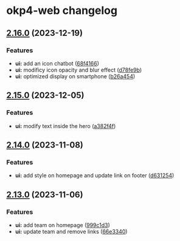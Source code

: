 # okp4-web changelog

## [2.16.0](https://github.com/okp4/okp4-web/compare/v2.15.0...v2.16.0) (2023-12-19)

### Features

- **ui:** add an icon chatbot ([68f4166](https://github.com/okp4/okp4-web/commit/68f4166ef079fa94448c51704fc3264e468472d4))
- **ui:** modificy icon opacity and blur effect ([d78fe9b](https://github.com/okp4/okp4-web/commit/d78fe9bd1d5bc14642b413c9e1021faa12add8ae))
- **ui:** optimized display on smartphone ([b26a454](https://github.com/okp4/okp4-web/commit/b26a454cf94b5d4055b9c18775c8e956fbc4b84f))

## [2.15.0](https://github.com/okp4/okp4-web/compare/v2.14.0...v2.15.0) (2023-12-05)

### Features

- **ui:** modify text inside the hero ([a382f4f](https://github.com/okp4/okp4-web/commit/a382f4f2d5e6d7a46873cd42aa64c41164cd5e6c))

## [2.14.0](https://github.com/okp4/okp4-web/compare/v2.13.0...v2.14.0) (2023-11-08)

### Features

- **ui:** add style on homepage and update link on footer ([d631254](https://github.com/okp4/okp4-web/commit/d631254c7e2fa9d6a6547f6f68069ba8104e6ecf))

## [2.13.0](https://github.com/okp4/okp4-web/compare/v2.12.0...v2.13.0) (2023-11-06)

### Features

- **ui:** add team on homepage ([999c1d3](https://github.com/okp4/okp4-web/commit/999c1d3497cf11f177eb8a9e9bd06448a3dabbeb))
- **ui:** update team and remove links ([66e3340](https://github.com/okp4/okp4-web/commit/66e3340edcd8c263f3ebf8a3242f7f7234e54425))
